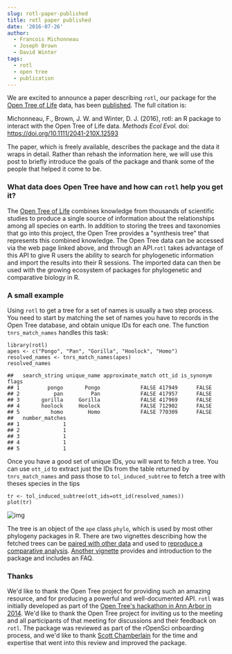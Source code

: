 ```yaml
---
slug: rotl-paper-published
title: rotl paper published
date: '2016-07-26'
author:
  - Francois Michonneau
  - Joseph Brown
  - David Winter
tags:
  - rotl
  - open tree
  - publication
---
```


We are excited to announce a paper describing `rotl`, our package for the
[Open Tree of Life](http://www.opentreeoflife.org/) data, has been
[published](https://doi.org/10.1111/2041-210X.12593). The full
citation is:

Michonneau, F., Brown, J. W. and Winter, D. J. (2016), rotl: an R
package to interact with the Open Tree of Life data. *Methods Ecol
Evol.* doi: <https://doi.org/10.1111/2041-210X.12593>

The paper, which is freely available, describes the package and the data
it wraps in detail. Rather than rehash the information here, we will use
this post to briefly introduce the goals of the package and thank some
of the people that helped it come to be.

### What data does Open Tree have and how can `rotl` help you get it?

The [Open Tree of Life](http://www.opentreeoflife.org/) combines
knowledge from thousands of scientific studies to produce a single
source of information about the relationships among all species on
earth. In addition to storing the trees and taxonomies that go into this
project, the Open Tree provides a "synthesis tree" that represents this
combined knowledge. The Open Tree data can be accessed via the web page
linked above, and through an API.`rotl` takes advantage of this API to
give R users the ability to search for phylogenetic information and
import the results into their R sessions. The imported data can then be
used with the growing ecosystem of packages for phylogenetic and
comparative biology in R.

### A small example

Using `rotl` to get a tree for a set of names is usually a two step
process. You need to start by matching the set of names you have to
records in the Open Tree database, and obtain unique IDs for each one.
The function `tnrs_match_names` handles this task:

    library(rotl)
    apes <- c("Pongo", "Pan", "Gorilla", "Hoolock", "Homo")
    resolved_names <- tnrs_match_names(apes)
    resolved_names

    ##   search_string unique_name approximate_match ott_id is_synonym flags
    ## 1         pongo       Pongo             FALSE 417949      FALSE
    ## 2           pan         Pan             FALSE 417957      FALSE
    ## 3       gorilla     Gorilla             FALSE 417969      FALSE
    ## 4       hoolock     Hoolock             FALSE 712902      FALSE
    ## 5          homo        Homo             FALSE 770309      FALSE
    ##   number_matches
    ## 1              1
    ## 2              1
    ## 3              1
    ## 4              1
    ## 5              1

Once you have a good set of unique IDs, you will want to fetch a tree.
You can use `ott_id` to extract just the IDs from the table returned by
`tnrs_match_names` and pass those to `tol_induced_subtree` to fetch a
tree with theses species in the tips

    tr <- tol_induced_subtree(ott_ids=ott_id(resolved_names))
    plot(tr)

![img](/assets/blog-images/rotl_pub/ape_tree.png)

The tree is an object of the `ape` class `phylo`, which is used by most
other phylogeny packages in R. There are two vignettes describing how
the fetched trees can be [paired with other
data](https://cran.rstudio.com/web/packages/rotl/vignettes/data_mashups.html)
and used to [reproduce a comparative
analysis](https://cran.rstudio.com/web/packages/rotl/vignettes/meta-analysis.html).
[Another
vignette](https://cran.rstudio.com/web/packages/rotl/vignettes/rotl.html)
provides and introduction to the package and includes an FAQ.

### Thanks

We'd like to thank the Open Tree project for providing such an amazing
resource, and  for producing a powerful and well-documented API. `rotl` was
initially developed as part of the [Open Tree's hackathon in Ann Arbor
in
2014](/blog/2014/08/15/open-tree-of-life-hackathon/).
We'd like to thank the Open Tree project for inviting us to the meeting
and all participants of that meeting for discussions and their feedback
on `rotl`. The package was reviewed as part of the rOpenSci onboarding
process, and we'd like to thank [Scott
Chamberlain](https://scottchamberlain.info/) for the time and expertise
that went into this review and improved the package.
